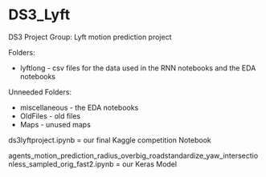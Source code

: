 # DS3_Lyft
DS3 Project Group: Lyft motion prediction project

Folders:
* lyftlong - csv files for the data used in the RNN notebooks and the EDA notebooks

Unneeded Folders:
* miscellaneous - the EDA notebooks
* OldFiles - old files
* Maps - unused maps

ds3lyftproject.ipynb = our final Kaggle competition Notebook

agents_motion_prediction_radius_overbig_roadstandardize_yaw_intersectionless_sampled_orig_fast2.ipynb = our Keras Model

